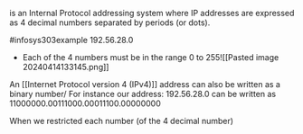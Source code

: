is an Internal Protocol addressing system where IP addresses are expressed as 4 decimal numbers separated by periods (or dots).

#infosys303example 
$192.56.28.0$
- Each of the 4 numbers must be in the range 0 to 255![[Pasted image 20240414133145.png]]

An [[Internet Protocol version 4 (IPv4)]] address can also be written as a binary number/ For instance our address:
$192.56.28.0$ can be written as $11000000.00111000.00011100.00000000$ 

When we restricted each number (of the 4 decimal number)